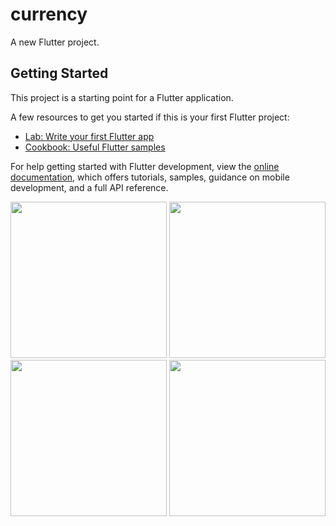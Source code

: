 # currency

A new Flutter project.

## Getting Started

This project is a starting point for a Flutter application.

A few resources to get you started if this is your first Flutter project:

- [Lab: Write your first Flutter app](https://docs.flutter.dev/get-started/codelab)
- [Cookbook: Useful Flutter samples](https://docs.flutter.dev/cookbook)

For help getting started with Flutter development, view the
[online documentation](https://docs.flutter.dev/), which offers tutorials,
samples, guidance on mobile development, and a full API reference.

<img src="https://user-images.githubusercontent.com/118718488/229927942-3e7a6abc-fe31-4ee6-b359-aca59811eb3a.png" width="250px">
<img src="https://user-images.githubusercontent.com/118718488/229928022-81e473fd-12b3-4801-9e38-e1377d3f9c14.png" width="250px">
<img src="https://user-images.githubusercontent.com/118718488/229928061-0e157c5a-0a75-4b6d-9034-d0b7c11948a5.png" width="250px">
<img src="https://user-images.githubusercontent.com/118718488/229928167-22d61d7e-0956-4915-967f-827d6d6dfec2.png" width="250px">
